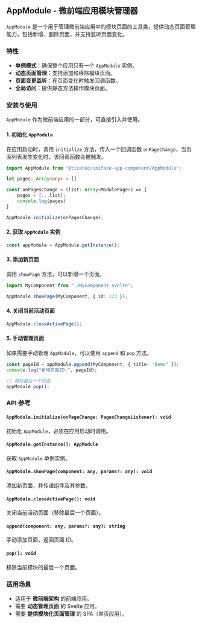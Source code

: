 ## AppModule - 微前端应用模块管理器

`AppModule` 是一个用于管理微前端应用中的模块页面的工具类，提供动态页面管理能力，包括新增、删除页面，并支持监听页面变化。

### 特性
- **单例模式**：确保整个应用只有一个 `AppModule` 实例。
- **动态页面管理**：支持添加和移除模块页面。
- **页面变更监听**：在页面变化时触发回调函数。
- **全局访问**：提供静态方法操作模块页面。

### 安装与使用
`AppModule` 作为微前端应用的一部分，可直接引入并使用。

#### 1. 初始化 `AppModule`

在应用启动时，调用 `initialize` 方法，传入一个回调函数 `onPageChange`，当页面列表发生变化时，该回调函数会被触发。

```ts
import AppModule from "@ticatec/uniface-app-component/AppModule";

let pages: Array<any> = []

const onPagesChange = (list: Array<ModulePage>) => {
    pages = [...list];
    console.log(pages)
}

AppModule.initialize(onPagesChange);
```

#### 2. 获取 `AppModule` 实例

```ts
const appModule = AppModule.getInstance();
```

#### 3. 添加新页面

调用 `showPage` 方法，可以新增一个页面。

```ts
import MyComponent from "./MyComponent.svelte";

AppModule.showPage(MyComponent, { id: 123 });
```

#### 4. 关闭当前活动页面

```ts
AppModule.closeActivePage();
```

#### 5. 手动管理页面

如果需要手动管理 `AppModule`，可以使用 `append` 和 `pop` 方法。

```ts
const pageId = appModule.append(MyComponent, { title: "Demo" });
console.log("新增页面ID:", pageId);

// 移除最后一个页面
appModule.pop();
```

### API 参考

#### `AppModule.initialize(onPageChange: PagesChangeListener): void`
初始化 `AppModule`，必须在应用启动时调用。

#### `AppModule.getInstance(): AppModule`
获取 `AppModule` 单例实例。

#### `AppModule.showPage(component: any, params?: any): void`
添加新页面，并传递组件及其参数。

#### `AppModule.closeActivePage(): void`
关闭当前活动页面（移除最后一个页面）。

#### `append(component: any, params?: any): string`
手动添加页面，返回页面 ID。

#### `pop(): void`
移除当前模块的最后一个页面。

### 适用场景
- 适用于 **微前端架构** 的前端应用。
- 需要 **动态管理页面** 的 Svelte 应用。
- 需要 **提供模块化页面管理** 的 SPA（单页应用）。
